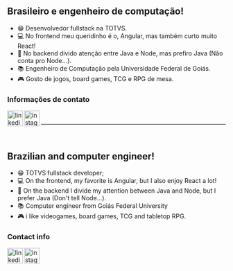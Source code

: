## Brasileiro e engenheiro de computação!
- 😁 Desenvolvedor fullstack na TOTVS.
- 💻 No frontend meu queridinho é o, Angular, mas também curto muito React!
- 💾 No backend divido atenção entre Java e Node, mas prefiro Java (Não conta pro Node...).
- 📚 Engenheiro de Computação pela Universidade Federal de Goiás.
- 🎮 Gosto de jogos, board games, TCG e RPG de mesa.

### Informações de contato
[<img align='left' alt='linkedin' width='36px' src='https://cdn-icons-png.flaticon.com/512/3536/3536505.png'/>][LinkedIn]
[<img align='left' alt='instagram' width='36px' src='https://cdn-icons-png.flaticon.com/512/2111/2111463.png' />][Instagram]

<br />
<hr />
<br />

## Brazilian and computer engineer!
- 😁 TOTVS fullstack developer;
- 💻 On the frontend, my favorite is Angular, but I also enjoy React a lot!
- 💾 On the backend I divide my attention between Java and Node, but I prefer Java (Don't tell Node...).
- 📚 Computer engineer from Goiás Federal University
- 🎮 i like videogames, board games, TCG and tabletop RPG.

### Contact info

[<img align='left' alt='linkedin' width='36px' src='https://cdn-icons-png.flaticon.com/512/3536/3536505.png'/>][LinkedIn]
[<img align='left' alt='instagram' width='36px' src='https://cdn-icons-png.flaticon.com/512/2111/2111463.png' />][Instagram]

[LinkedIn]: https://www.linkedin.com/in/caiozirretta/
[Instagram]: https://www.instagram.com/caiozirretta/
